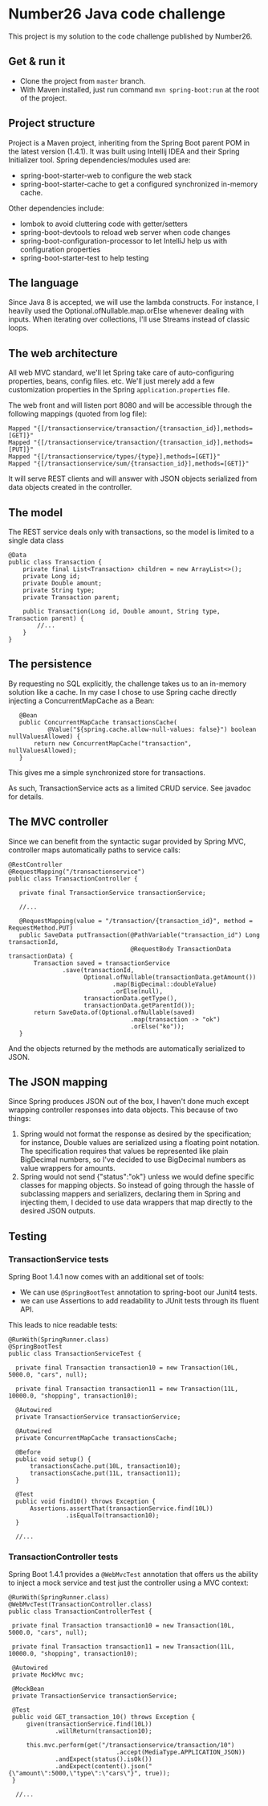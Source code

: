  # Number26 Java code challenge

 This project is my solution to the code challenge published by Number26.
 
 ## Get & run it
 
 - Clone the project from `master` branch.
 - With Maven installed, just run command `mvn spring-boot:run` at the root of the project. 
 
 ## Project structure
 
 Project is a Maven project, inheriting from the Spring Boot parent POM in the latest version (1.4.1). 
 It was built using Intellij IDEA and their Spring Initializer tool.
 Spring dependencies/modules used are:
 
 - spring-boot-starter-web to configure the web stack
 - spring-boot-starter-cache to get a configured synchronized in-memory cache.
  
 Other dependencies include:
 
 - lombok to avoid cluttering code with getter/setters
 - spring-boot-devtools to reload web server when code changes
 - spring-boot-configuration-processor to let IntelliJ help us with configuration properties
 - spring-boot-starter-test to help testing
 
 ## The language
 
 Since Java 8 is accepted, we will use the lambda constructs. 
 For instance, I heavily used the Optional.ofNullable.map.orElse whenever dealing with inputs.
 When iterating over collections, I'll use Streams instead of classic loops.
 
 ## The web architecture
 
 All web MVC standard, we'll let Spring take care of auto-configuring properties, beans, config files. etc.
 We'll just merely add a few customization properties in the Spring `application.properties` file.
 
 The web front and will listen port 8080 and will be accessible through the following mappings (quoted from log file):
 ```
 Mapped "{[/transactionservice/transaction/{transaction_id}],methods=[GET]}"
 Mapped "{[/transactionservice/transaction/{transaction_id}],methods=[PUT]}"
 Mapped "{[/transactionservice/types/{type}],methods=[GET]}"
 Mapped "{[/transactionservice/sum/{transaction_id}],methods=[GET]}"
 ```
 
 It will serve REST clients and will answer with JSON objects serialized from data objects created in the controller.
 
 ## The model
 
 The REST service deals only with transactions, so the model is limited to a single data class
 
```
@Data
public class Transaction {
    private final List<Transaction> children = new ArrayList<>();
    private Long id;
    private Double amount;
    private String type;
    private Transaction parent;

    public Transaction(Long id, Double amount, String type, Transaction parent) {
        //...
    }
}
```
 ## The persistence
 
 By requesting no SQL explicitly, the challenge takes us to an in-memory solution like a cache.
 In my case I chose to use Spring cache directly injecting a ConcurrentMapCache as a Bean:
 ```
    @Bean
    public ConcurrentMapCache transactionsCache(
            @Value("${spring.cache.allow-null-values: false}") boolean nullValuesAllowed) {
        return new ConcurrentMapCache("transaction", nullValuesAllowed);
    }
 ```
 This gives me a simple synchronized store for transactions.
 
 As such, TransactionService acts as a limited CRUD service. See javadoc for details.
 
 ## The MVC controller
 
 Since we can benefit from the syntactic sugar provided by Spring MVC, controller maps automatically
 paths to service calls:
 ```
 @RestController
 @RequestMapping("/transactionservice")
 public class TransactionController {
    
    private final TransactionService transactionService;
   
    //...
    
    @RequestMapping(value = "/transaction/{transaction_id}", method = RequestMethod.PUT)
    public SaveData putTransaction(@PathVariable("transaction_id") Long transactionId,
                                   @RequestBody TransactionData transactionData) {
        Transaction saved = transactionService
                .save(transactionId,
                      Optional.ofNullable(transactionData.getAmount())
                              .map(BigDecimal::doubleValue)
                              .orElse(null),
                      transactionData.getType(),
                      transactionData.getParentId());
        return SaveData.of(Optional.ofNullable(saved)
                                   .map(transaction -> "ok")
                                   .orElse("ko"));
    }
 ```
 
 And the objects returned by the methods are automatically serialized to JSON.
 
 ## The JSON mapping
 
 Since Spring produces JSON out of the box, I haven't done much except wrapping controller responses into data objects.
 This because of two things:
 
 1. Spring would not format the response as desired by the specification; 
 for instance, Double values are serialized using a floating point notation. 
 The specification requires that values be represented like plain BigDecimal numbers,
 so I've decided to use BigDecimal numbers as value wrappers for amounts.
 2. Spring would not send {"status":"ok"} unless we would define specific classes for mapping objects.
 So instead of going through the hassle of subclassing mappers and serializers, declaring them
 in Spring and injecting them, I decided to use data wrappers that map directly to the desired JSON
 outputs.
 
 ## Testing
 
 ### TransactionService tests
 
 Spring Boot 1.4.1 now comes with an additional set of tools:
 
 - We can use `@SpringBootTest` annotation to spring-boot our Junit4 tests.
 - we can use Assertions to add readability to JUnit tests through its fluent API.
 
 This leads to nice readable tests:
  ```
@RunWith(SpringRunner.class)
@SpringBootTest
public class TransactionServiceTest {

    private final Transaction transaction10 = new Transaction(10L, 5000.0, "cars", null);

    private final Transaction transaction11 = new Transaction(11L, 10000.0, "shopping", transaction10);

    @Autowired
    private TransactionService transactionService;

    @Autowired
    private ConcurrentMapCache transactionsCache;

    @Before
    public void setup() {
        transactionsCache.put(10L, transaction10);
        transactionsCache.put(11L, transaction11);
    }

    @Test
    public void find10() throws Exception {
        Assertions.assertThat(transactionService.find(10L))
                  .isEqualTo(transaction10);
    }
    
    //...

  ```

 ### TransactionController tests
 
 Spring Boot 1.4.1 provides a `@WebMvcTest` annotation that offers us the ability to inject a mock service
 and test just the controller using a MVC context:
   ```
@RunWith(SpringRunner.class)
@WebMvcTest(TransactionController.class)
public class TransactionControllerTest {

    private final Transaction transaction10 = new Transaction(10L, 5000.0, "cars", null);

    private final Transaction transaction11 = new Transaction(11L, 10000.0, "shopping", transaction10);

    @Autowired
    private MockMvc mvc;

    @MockBean
    private TransactionService transactionService;

    @Test
    public void GET_transaction_10() throws Exception {
        given(transactionService.find(10L))
                .willReturn(transaction10);

        this.mvc.perform(get("/transactionservice/transaction/10")
                                 .accept(MediaType.APPLICATION_JSON))
                .andExpect(status().isOk())
                .andExpect(content().json("{\"amount\":5000,\"type\":\"cars\"}", true));
    }

     //...
 
   ```

 

 
 
